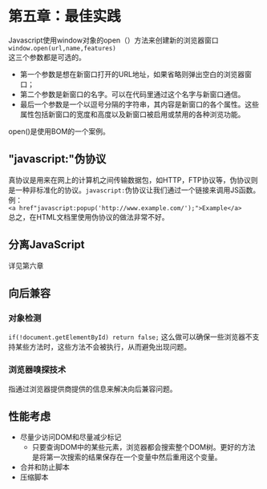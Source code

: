# 第五章：最佳实践
Javascript使用window对象的open（）方法来创建新的浏览器窗口  
`window.open(url,name,features)`  
这三个参数都是可选的。
* 第一个参数是想在新窗口打开的URL地址，如果省略则弹出空白的浏览器窗口；
* 第二个参数是新窗口的名字。可以在代码里通过这个名字与新窗口通信。
* 最后一个参数是一个以逗号分隔的字符串，其内容是新窗口的各个属性。这些属性包括新窗口的宽度和高度以及新窗口被启用或禁用的各种浏览功能。  

open()是使用BOM的一个案例。

## "javascript:"伪协议
真协议是用来在网上的计算机之间传输数据包，如HTTP，FTP协议等，伪协议则是一种非标准化的协议。`javascript:`伪协议让我们通过一个链接来调用JS函数。例：  
`<a href"javascript:popup('http://www.example.com/');">Example</a>`  
总之，在HTML文档里使用伪协议的做法非常不好。

## 分离JavaScript
详见第六章
## 向后兼容
### 对象检测
`if(!document.getElementById) return false;`  这么做可以确保一些浏览器不支持某些方法时，这些方法不会被执行，从而避免出现问题。

### 浏览器嗅探技术
指通过浏览器提供商提供的信息来解决向后兼容问题。

## 性能考虑
* 尽量少访问DOM和尽量减少标记  
    - 只要查询DOM中的某些元素，浏览器都会搜索整个DOM树。更好的方法是将第一次搜索的结果保存在一个变量中然后重用这个变量。
* 合并和防止脚本
* 压缩脚本
